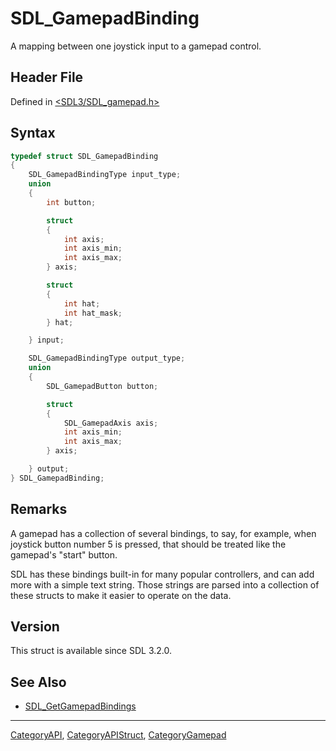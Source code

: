 # SDL_GamepadBinding

A mapping between one joystick input to a gamepad control.

## Header File

Defined in [<SDL3/SDL_gamepad.h>](https://github.com/libsdl-org/SDL/blob/main/include/SDL3/SDL_gamepad.h)

## Syntax

```c
typedef struct SDL_GamepadBinding
{
    SDL_GamepadBindingType input_type;
    union
    {
        int button;

        struct
        {
            int axis;
            int axis_min;
            int axis_max;
        } axis;

        struct
        {
            int hat;
            int hat_mask;
        } hat;

    } input;

    SDL_GamepadBindingType output_type;
    union
    {
        SDL_GamepadButton button;

        struct
        {
            SDL_GamepadAxis axis;
            int axis_min;
            int axis_max;
        } axis;

    } output;
} SDL_GamepadBinding;
```

## Remarks

A gamepad has a collection of several bindings, to say, for example, when
joystick button number 5 is pressed, that should be treated like the
gamepad's "start" button.

SDL has these bindings built-in for many popular controllers, and can add
more with a simple text string. Those strings are parsed into a collection
of these structs to make it easier to operate on the data.

## Version

This struct is available since SDL 3.2.0.

## See Also

- [SDL_GetGamepadBindings](SDL_GetGamepadBindings)

----
[CategoryAPI](CategoryAPI), [CategoryAPIStruct](CategoryAPIStruct), [CategoryGamepad](CategoryGamepad)

